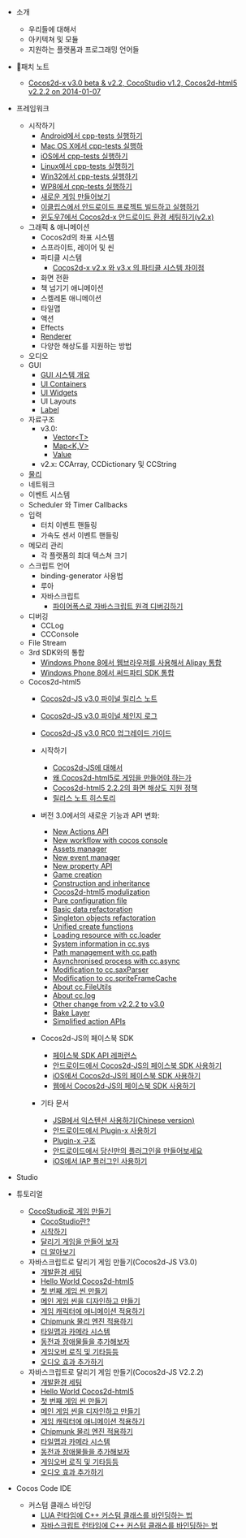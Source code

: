 - 소개
	- 우리들에 대해서
	- 아키텍쳐 및 모듈
	- 지원하는 플랫폼과 프로그래밍 언어들
- 패치 노트
	- [Cocos2d-x v3.0 beta & v2.2, CocoStudio v1.2, Cocos2d-html5 v2.2.2 on 2014-01-07](../release-notes/summary-release-20140107.md)
- 프레임워크 
	- 시작하기	 
		- [Android에서 cpp-tests 실행하기](../manual/framework/native/v3/getting-started/how-to-run-cpp-tests-on-android/en.md)
        - [Mac OS X에서 cpp-tests 실행하](../manual/framework/native/v3/getting-started/how-to-run-cpp-tests-on-mac-osx/en.md)
        - [iOS에서 cpp-tests 실행하기](../manual/framework/native/v3/getting-started/how-to-run-cpp-tests-on-ios/en.md)
        - [Linux에서 cpp-tests 실행하기](../manual/framework/native/v3/getting-started/how-to-run-cpp-tests-on-linux/en.md)
        - [Win32에서 cpp-tests 실행하기](../manual/framework/native/v3/getting-started/how-to-run-cpp-tests-on-win32/en.md)
        - [WP8에서 cpp-tests 실행하기](../manual/framework/native/v3/getting-started/how-to-run-cpp-tests-on-wp8/en.md)
        - [새로운 게임 만들어보기](../manual/framework/native/v3/getting-started/how-to-start-a-new-game/en.md)
        - [이클립스에서 안드로이드 프로젝트 빌드하고 실행하기](../manual/framework/native/v3/getting-started/how-to-build-android-project-with-eclipse/en.md)
		- [윈도우7에서 Cocos2d-x 안드로이드 환경 세팅하기(v2.x)](../manual/framework/native/v2/installation/android-on-win7/en.md)
	- 그래픽 & 애니메이션
		- Cocos2d의 좌표 시스템
		- 스프라이트, 레이어 및 씬
		- 파티클 시스템        
			- [Cocos2d-x v2.x 와 v3.x 의 파티클 시스템 차이점](../manual/framework/native/v3/particle/ko.md)
		- 화면 전환
		- 책 넘기기 애니메이션
		- 스켈레톤 애니메이션
		- 타일맵
		- 액션
		- Effects
		- [Renderer](../manual/framework/native/v3/new-renderer/en.md) 
		- 다양한 해상도를 지원하는 방법
	- 오디오
	- GUI
		- [GUI 시스템 개요](../manual/framework/native/v2/gui/overview/en.md)
        - [UI Containers](../manual/framework/native/v2/gui/container/en.md)
        - [UI Widgets](../manual/framework/native/v2/gui/widget/en.md)
        - UI Layouts
		- [Label](../manual/framework/native/v3/label/en.md)
	- 자료구조
		- v3.0: 
			- [Vector\<T\>](../manual/framework/native/v3/data-structure/vector/en.md)
			- [Map\<K,V\>](../manual/framework/native/v3/data-structure/map/en.md) 
			- [Value](../manual/framework/native/v3/data-structure/value/ko.md)
		- v2.x: CCArray, CCDictionary 및 CCString
	- [물리](../manual/framework/native/v3/physics-integration/en.md)
	- 네트워크
	- 이벤트 시스템
	- Scheduler 와 Timer Callbacks
	- 입력
		- 터치 이벤트 핸들링
		- 가속도 센서 이벤트 핸들링
	- 메모리 관리
		- 각 플랫폼의 최대 텍스쳐 크기
	- 스크립트 언어
	    - binding-generator 사용법
		- 루아
		- 자바스크립트
		    - [파이어폭스로 자바스크립트 원격 디버깅하기](../manual/framework/native/v3/js-remote-debugger/ko.md)
	- 디버깅
		- CCLog
		- CCConsole
	- File Stream
	- 3rd SDK와의 통합
		- [Windows Phone 8에서 웹브라우져를 사용해서 Alipay 통합](../manual/framework/native/v2/sdk-integration/wp8-webbrowser/en.md)
    	- [Windows Phone 8에서 써드파티 SDK 통합](../manual/framework/native/v2/sdk-integration/wp8-thirdSDK/en.md)
	- Cocos2d-html5
		- [Cocos2d-JS v3.0 파이널 릴리스 노트](../manual/framework/html5/release-notes/v3.0/release-note/ko.md)
        - [Cocos2d-JS v3.0 파이널 체인지 로그](../manual/framework/html5/release-notes/v3.0/changelog/ko.md)
        - [Cocos2d-JS v3.0 RC0 업그레이드 가이드](../manual/framework/html5/release-notes/v3.0rc0/upgrade-guide/ko.md)
        
	    - 시작하기
		    - [Cocos2d-JS에 대해서](../manual/framework/html5/ko.md)
		    - [왜 Cocos2d-html5로 게임을 만들어야 하는가](../manual/framework/html5/v2/cocosh5-advantages/ko.md)
		    - [Cocos2d-html5 2.2.2의 화면 해상도 지원 정책](../manual/framework/html5/v2/resolution-policy-design/ko.md)
		    - [릴리스 노트 히스토리](../manual/framework/html5/release-notes/en.md)
		
        - 버전 3.0에서의 새로운 기능과 API 변화:
            - [New Actions API](../manual/framework/html5/v3/cc-actions/en.md)
            - [New workflow with cocos console](../manual/framework/html5/v2/cocos-console/en.md)
            - [Assets manager](../manual/framework/html5/v3/assets-manager/en.md)
            - [New event manager](../manual/framework/html5/v3/eventManager/en.md)
            - [New property API](../manual/framework/html5/v3/getter-setter-api/en.md)
            - [Game creation](../manual/framework/html5/v3/cc-game/en.md)
            - [Construction and inheritance](../manual/framework/html5/v3/inheritance/en.md)
            - [Cocos2d-html5 modulization](../manual/framework/html5/v3/moduleconfig-json/en.md)
            - [Pure configuration file](../manual/framework/html5/v3/project-json/en.md)
            - [Basic data refactoration](../manual/framework/html5/v3/basic-data/en.md)
            - [Singleton objects refactoration](../manual/framework/html5/v3/singleton-objs/en.md)
            - [Unified create functions](../manual/framework/html5/v3/create-api/en.md)
            - [Loading resource with cc.loader](../manual/framework/html5/v3/cc-loader/en.md)
            - [System information in cc.sys](../manual/framework/html5/v3/cc-sys/en.md)
            - [Path management with cc.path](../manual/framework/html5/v3/cc-path/en.md)
            - [Asynchronised process with cc.async](../manual/framework/html5/v3/cc-async/en.md)
            - [Modification to cc.saxParser](../manual/framework/html5/v3/cc-saxparser/en.md)
            - [Modification to cc.spriteFrameCache](../manual/framework/html5/v3/cc-spriteframecache/en.md)
            - [About cc.FileUtils](../manual/framework/html5/v3/cc-fileutils/en.md)
            - [About cc.log](../manual/framework/html5/v3/cc-log/en.md)
            - [Other change from v2.2.2 to v3.0](../manual/framework/html5/v3/more-change-from-v2-to-v3/en.md)
            - [Bake Layer](../manual/framework/html5/v3/bake-layer/en.md)
            - [Simplified action APIs](http://cocos2d-x.org/docs/manual/framework/html5/v3/cc-actions/en)
            
        - Cocos2d-JS의 페이스북 SDK
            - [페이스북 SDK API 레퍼런스](../manual/framework/html5/facebook-sdk/api-reference/ko.md)
            - [안드로이드에서 Cocos2d-JS의 페이스북 SDK 사용하기](../manual/framework/html5/facebook-sdk/facebook-sdk-on-android/en.md)
            - [iOS에서 Cocos2d-JS의 페이스북 SDK 사용하기](../manual/framework/html5/facebook-sdk/facebook-sdk-on-ios/en.md)
            - [웹에서 Cocos2d-JS의 페이스북 SDK 사용하기](../manual/framework/html5/facebook-sdk/facebook-sdk-on-web/en.md)
                        
        - 기타 문서
            - [JSB에서 익스텐션 사용하기(Chinese version)](../manual/framework/html5/jsb/jsb-extension/zh.md)
            - [안드로이드에서 Plugin-x 사용하기](../manual/framework/html5/jsb/plugin-x/how-to-use-plugin-x-on-android/ko.md)
            - [Plugin-x 구조](../manual/framework/html5/jsb/plugin-x/plugin-x-architecture/ko.md)
            - [안드로이드에서 당신만의 플러그인을 만들어보세요](../manual/framework/html5/jsb/plugin-x/how-to-write-your-own-plugin-for-android/ko.md)
            - [iOS에서 IAP 플러그인 사용하기](../manual/framework/html5/jsb/plugin-x/ios-iap/ko.md)

- Studio
- 튜토리얼
	- [CocoStudio로 게임 만들기](../tutorial/studio/parkour-game-with-cocostudio/ko.md)
		- [CocoStudio란?](../tutorial/studio/parkour-game-with-cocostudio/chapter1/ko.md)
		- [시작하기](../tutorial/studio/parkour-game-with-cocostudio/chapter2/ko.md)
		- [달리기 게임을 만들어 보자](../tutorial/studio/parkour-game-with-cocostudio/chapter3/en.md)
		- [더 알아보기](../tutorial/studio/parkour-game-with-cocostudio/chapter4/en.md)
	- 자바스크립트로 달리기 게임 만들기(Cocos2d-JS V3.0)
		- [개발환경 세팅](../tutorial/framework/html5/parkour-game-with-javascript-v3.0/chapter1/ko.md)
		- [Hello World Cocos2d-html5](../tutorial/framework/html5/parkour-game-with-javascript-v3.0/chapter2/ko.md)
		- [첫 번째 게임 씬 만들기](../tutorial/framework/html5/parkour-game-with-javascript-v3.0/chapter3/en.md)
		- [메인 게임 씬을 디자인하고 만들기](../tutorial/framework/html5/parkour-game-with-javascript-v3.0/chapter4/en.md)
		- [게임 캐릭터에 애니메이션 적용하기](../tutorial/framework/html5/parkour-game-with-javascript-v3.0/chapter5/en.md)
		- [Chipmunk 물리 엔진 적용하기](../tutorial/framework/html5/parkour-game-with-javascript-v3.0/chapter6/en.md)
		- [타일맵과 카메라 시스템](../tutorial/framework/html5/parkour-game-with-javascript-v3.0/chapter7/en.md)
		- [동전과 장애물들을 추가해보자](../tutorial/framework/html5/parkour-game-with-javascript-v3.0/chapter8/en.md)
		- [게임오버 로직 및 기타등등](../tutorial/framework/html5/parkour-game-with-javascript-v3.0/chapter9/en.md)
        - [오디오 효과 추가하기](../tutorial/framework/html5/parkour-game-with-javascript-v3.0/chapter10/en.md)
	- 자바스크립트로 달리기 게임 만들기(Cocos2d-JS V2.2.2)
		- [개발환경 세팅](../tutorial/framework/html5/parkour-game-with-javascript/chapter1/en.md)
		- [Hello World Cocos2d-html5](../tutorial/framework/html5/parkour-game-with-javascript/chapter2/en.md)
		- [첫 번째 게임 씬 만들기](../tutorial/framework/html5/parkour-game-with-javascript/chapter3/en.md)
		- [메인 게임 씬을 디자인하고 만들기](../tutorial/framework/html5/parkour-game-with-javascript/chapter4/en.md)
		- [게임 캐릭터에 애니메이션 적용하기](../tutorial/framework/html5/parkour-game-with-javascript/chapter5/en.md)
		- [Chipmunk 물리 엔진 적용하기](../tutorial/framework/html5/parkour-game-with-javascript/chapter6/en.md)
		- [타일맵과 카메라 시스템](../tutorial/framework/html5/parkour-game-with-javascript/chapter7/en.md)
		- [동전과 장애물들을 추가해보자](../tutorial/framework/html5/parkour-game-with-javascript/chapter8/en.md)
		- [게임오버 로직 및 기타등등](../tutorial/framework/html5/parkour-game-with-javascript/chapter9/en.md)
        - [오디오 효과 추가하기](../tutorial/framework/html5/parkour-game-with-javascript/chapter10/en.md)
- Cocos Code IDE
    - 커스텀 클래스 바인딩
        - [LUA 런타임에 C++ 커스텀 클래스를 바인딩하는 법](../manual/code-ide/binding-custom-class-to-lua/ko.md)
        - [자바스크립트 런타임에 C++ 커스텀 클래스를 바인딩하는 법](../manual/code-ide/binding-custom-class-to-js/ko.md)
